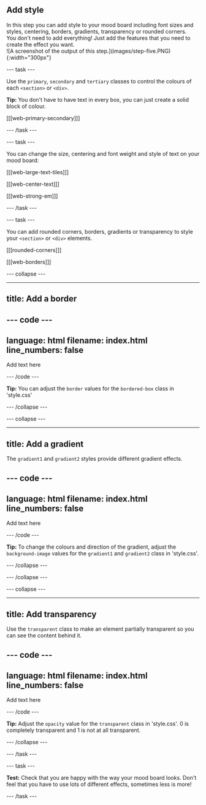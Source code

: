 ## Add style

<div style="display: flex; flex-wrap: wrap">
<div style="flex-basis: 200px; flex-grow: 1; margin-right: 15px;">
In this step you can add style to your mood board including font sizes and styles, centering, borders, gradients, transparency or rounded corners. You don't need to add everything! Just add the features that you need to create the effect you want. 
</div>
<div>
![A screenshot of the output of this step.](images/step-five.PNG){:width="300px"}
</div>
</div>

--- task ---

Use the `primary`, `secondary` and `tertiary` classes to control the colours of each `<section>` or `<div>`.

**Tip:** You don't have to have text in every box, you can just create a solid block of colour. 

[[[web-primary-secondary]]]

--- /task ---

--- task ---

You can change the size, centering and font weight and style of text on your mood board:

[[[web-large-text-tiles]]]

[[[web-center-text]]]

[[[web-strong-em]]]

--- /task ---

--- task ---

You can add rounded corners, borders, gradients or transparency to style your `<section>` or `<div>` elements. 

[[[rounded-corners]]]

[[[web-borders]]]

--- collapse ---

---
title: Add a border
---

--- code ---
---
language: html
filename: index.html
line_numbers: false
---

<div class="bordered-box">
    <p>Add text here</p>
</div>

--- /code ---

**Tip:** You can adjust the `border` values for the `bordered-box` class in 'style.css'

--- /collapse ---

--- collapse ---

---
title: Add a gradient
---

The `gradient1` and `gradient2` styles provide different gradient effects. 

--- code ---
---
language: html
filename: index.html
line_numbers: false
---

<div class="gradient1">
    <p>Add text here</p>
</div>

--- /code ---

**Tip:** To change the colours and direction of the gradient, adjust the `background-image` values for the `gradient1` and `gradient2` class in 'style.css'.

--- /collapse ---

--- /collapse ---

--- collapse ---

---
title: Add transparency
---

Use the `transparent` class to make an element partially transparent so you can see the content behind it.

--- code ---
---
language: html
filename: index.html
line_numbers: false
---

<div class="transparent">
    <p>Add text here</p>
</div>

--- /code ---

**Tip:** Adjust the `opacity` value for the `transparent` class in 'style.css'. 0 is completely transparent and 1 is not at all transparent. 

--- /collapse ---

--- /task ---

--- task ---

**Test:** Check that you are happy with the way your mood board looks. Don't feel that you have to use lots of different effects, sometimes less is more! 

--- /task ---